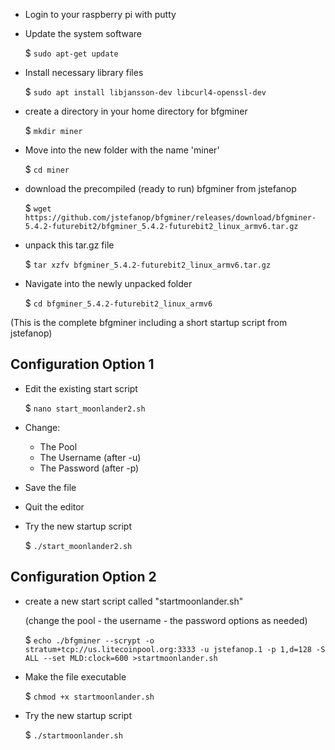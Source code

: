 
* Login to your raspberry pi with putty

* Update the system software

  $ `sudo apt-get update`

* Install necessary library files

  $ `sudo apt install libjansson-dev libcurl4-openssl-dev`

* create a directory in your home directory for bfgminer

  $ `mkdir miner`

* Move into the new folder with the name 'miner'

  $ `cd miner`

* download the precompiled (ready to run) bfgminer from jstefanop

  $ `wget https://github.com/jstefanop/bfgminer/releases/download/bfgminer-5.4.2-futurebit2/bfgminer_5.4.2-futurebit2_linux_armv6.tar.gz`

* unpack this tar.gz file

  $ `tar xzfv bfgminer_5.4.2-futurebit2_linux_armv6.tar.gz`

* Navigate into the newly unpacked folder

  $ `cd bfgminer_5.4.2-futurebit2_linux_armv6`

(This is the complete bfgminer
including a short startup script from jstefanop)


## Configuration Option 1
* Edit the existing start script

  $ `nano start_moonlander2.sh`

* Change:

  - The Pool
  - The Username (after -u)
  - The Password (after -p)


* Save the file

* Quit the editor

* Try the new startup script

  $ `./start_moonlander2.sh`


## Configuration Option 2

* create a new start script called "startmoonlander.sh"

  (change the pool - the username - the password options as needed)

  $ `echo ./bfgminer --scrypt -o stratum+tcp://us.litecoinpool.org:3333 -u jstefanop.1 -p 1,d=128 -S ALL --set MLD:clock=600 >startmoonlander.sh`

* Make the file executable

  $ `chmod +x startmoonlander.sh`

* Try the new startup script

  $ `./startmoonlander.sh`
